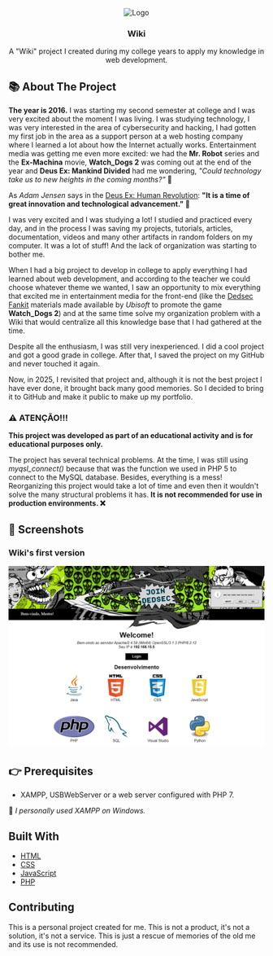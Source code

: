 
<!-- LOGO -->
<p align="center">
  <img src="logo.jpg" alt="Logo" width="120">
  <h3 align="center">Wiki</h3>
  
  <p align="center">A "Wiki" project I created during my college years to apply my knowledge in web development.</p>
  <!-- TO DO PROJECT SHIELDS -->
  <!--
  <div align="center">
      <img alt="GitHub repo size" src="https://img.shields.io/github/repo-size/lucasfrag/Wiki-REMAKE.svg?style=flat-square">  
      <img alt="GitHub issues" src="https://img.shields.io/github/issues-raw/lucasfrag/Wiki-REMAKE.svg?style=flat-square"> 
      <img alt="GitHub closed issues" src="https://img.shields.io/github/issues-closed-raw/lucasfrag/Wiki-REMAKE.svg?style=flat-square"> 
      <img alt="GitHub" src="https://img.shields.io/github/license/lucasfrag/Wiki-REMAKE.svg?style=flat-square">
  </div>
  -->
</p>

<!-- ABOUT THE PROJECT -->
## 📚 About The Project
**The year is 2016.** I was starting my second semester at college and I was very excited about the moment I was living. I was studying technology, I was very interested in the area of ​​cybersecurity and hacking, I had gotten my first job in the area as a support person at a web hosting company where I learned a lot about how the Internet actually works. Entertainment media was getting me even more excited: we had the **Mr. Robot** series and the **Ex-Machina** movie, **Watch_Dogs 2** was coming out at the end of the year and **Deus Ex: Mankind Divided** had me wondering, *"Could technology take us to new heights in the coming months?"* 🤯

As *Adam Jensen* says in the [Deus Ex: Human Revolution](https://www.youtube.com/watch?v=Kq5KWLqUewc&ab_channel=IGN): **"It is a time of great innovation and technological advancement." 💬**

I was very excited and I was studying a lot! I studied and practiced every day, and in the process I was saving my projects, tutorials, articles, documentation, videos and many other artifacts in random folders on my computer. It was a lot of stuff! And the lack of organization was starting to bother me.

When I had a big project to develop in college to apply everything I had learned about web development, and according to the teacher we could choose whatever theme we wanted, I saw an opportunity to mix everything that excited me in entertainment media for the front-end (like the [Dedsec Fankit](https://news.ubisoft.com/en-us/article/13qrfvKY8TBLMHHDSe2zdh/watch-dogs-2-grab-the-dedsec-fankit-and-marcus-holloway-cosplay-guide) materials made available by *Ubisoft* to promote the game **Watch_Dogs 2**) and at the same time solve my organization problem with a Wiki that would centralize all this knowledge base that I had gathered at the time.

Despite all the enthusiasm, I was still very inexperienced. I did a cool project and got a good grade in college. After that, I saved the project on my GitHub and never touched it again.

Now, in 2025, I revisited that project and, although it is not the best project I have ever done, it brought back many good memories. So I decided to bring it to GitHub and make it public to make up my portfolio. 


### ⚠️ ATENÇÃO!!! 
**This project was developed as part of an educational activity and is for educational purposes only.** 

The project has several technical problems. At the time, I was still using *myqsl_connect()* because that was the function we used in PHP 5 to connect to the MySQL database.
Besides, everything is a mess! Reorganizing this project would take a lot of time and even then it wouldn't solve the many structural problems it has. **It is not recommended for use in production environments. ❌** 


<!--
A message to my step-self:

💬 "Don't worry, little Lucas. You did a good job. But now let's do a better job! **Let's rebuild the Wiki!**"

### ...The Solution! 😍

A Wiki for organizing and reading files through the browser.
And I will be very transparent. In this repository you will find the old version of the project and the new one too, so you can see the evolution we have made.

I won't be making any radical changes. The idea is to redo the project based on the same principles and feelings I had in the past. This means that I will keep the same visual identity, with small polishes - even if my experience disagrees with some things.

The system should be simple, without many technological complexities. 

The technologies would be limited to HTML, CSS and JavaScript for the front-end and just PHP on the back-end to meet some needs. This way, the project would easily run on any computer with [XAMPP](https://www.apachefriends.org/pt_br/index.html) or even [USBWebServer](https://usbwebserver.yura.mk.ua/).
And, as long as the PC is turned on, it can also be accessed on the local network by other devices such as a smartphone or tablet.

<b>NO DATABASE!</b> Instead, PHP will access a directory, read the folders, subfolders, and files, and create an interface based on them. This way, the user (me) would only worry about organizing the files within the directory instead of doing CRUDs for each new file.
-->

## 📸 Screenshots

### Wiki's first version
<img src="https://github.com/lucasfrag/Wiki-REMAKE/blob/main/old_project/sample/01.png">




## 👉 Prerequisites 

- XAMPP, USBWebServer or a web server configured with PHP 7.

💬<i> I personally used XAMPP on Windows.</i>


## Built With
- [HTML](https://developer.mozilla.org/en-US/docs/Web/HTML)
- [CSS](https://developer.mozilla.org/en-US/docs/Web/CSS)
- [JavaScript](https://developer.mozilla.org/en-US/docs/Web/JavaScript)
- [PHP](https://www.php.net/)

## Contributing
This is a personal project created for me. This is not a product, it's not a solution, it's not a service. This is just a rescue of memories of the old me and its use is not recommended.


